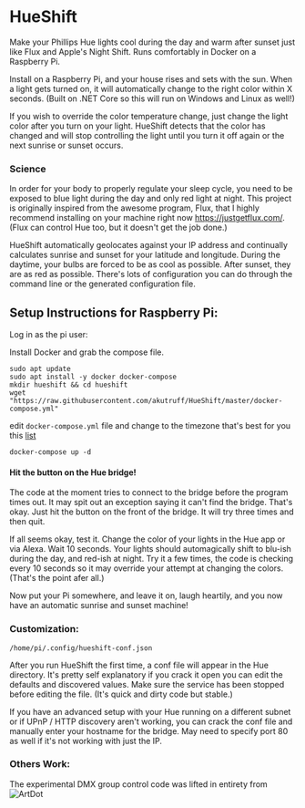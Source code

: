 # HueShift 

Make your Phillips Hue lights cool during the day and warm after sunset just like Flux and Apple's Night Shift.  Runs comfortably in Docker on a Raspberry Pi.

Install on a Raspberry Pi, and your house rises and sets with the sun.  When a light gets turned on, it will automatically change to the right color within X seconds.  (Built on .NET Core so this will run on Windows and Linux as well!) 

If you wish to override the color temperature change, just change the light color after you turn on your light.  HueShift detects that the color has changed and will stop controlling the light until you turn it off again or the next sunrise or sunset occurs.  

### Science 

In order for your body to properly regulate your sleep cycle, you need to be exposed to blue light during the day and only red light at night.  This project is originally inspired from the awesome program, Flux, that I highly recommend installing on your machine right now https://justgetflux.com/.  (Flux can control Hue too, but it doesn't get the job done.) 

HueShift automatically geolocates against your IP address and continually calculates sunrise and sunset for your latitude and longitude.  During the daytime, your bulbs are forced to be as cool as possible.  After sunset, they are as red as possible. There's lots of configuration you can do through the command line or the generated configuration file.

## Setup Instructions for Raspberry Pi:

Log in as the pi user:

Install Docker and grab the compose file.

```
sudo apt update
sudo apt install -y docker docker-compose
mkdir hueshift && cd hueshift
wget "https://raw.githubusercontent.com/akutruff/HueShift/master/docker-compose.yml"
```

edit ```docker-compose.yml``` file and change to the timezone that's best for you this [list](https://docs.diladele.com/docker/timezones.html)

```
docker-compose up -d
```

#### Hit the button on the Hue bridge!  

The code at the moment tries to connect to the bridge before the program times out.  It may spit out an exception saying it can't find the bridge.  That's okay.  Just hit the button on the front of the bridge.  It will try three times and then quit.  

If all seems okay, test it.  Change the color of your lights in the Hue app or via Alexa.  Wait 10 seconds.  Your lights should automagically shift to blu-ish during the day, and red-ish at night.  Try it a few times, the code is checking every 10 seconds so it may override your attempt at changing the colors. (That's the point afer all.)

Now put your Pi somewhere, and leave it on, laugh heartily, and you now have an automatic sunrise and sunset machine!  

### Customization:

`/home/pi/.config/hueshift-conf.json`

After you run HueShift the first time, a conf file will appear in the Hue directory.  It's pretty self explanatory if you crack it open you can edit the defaults and discovered values.  Make sure the service has been stopped before editing the file.  (It's quick and dirty code but stable.)

If you have an advanced setup with your Hue running on a different subnet or if UPnP / HTTP discovery aren't working, you can crack the conf file and manually enter your hostname for the bridge.  May need to specify port 80 as well if it's not working with just the IP.

### Others Work:
The experimental DMX group control code was lifted in entirety from ![ArtDot](https://github.com/cansik/ArtNet3DotNet/tree/master/ArtDotNet)
